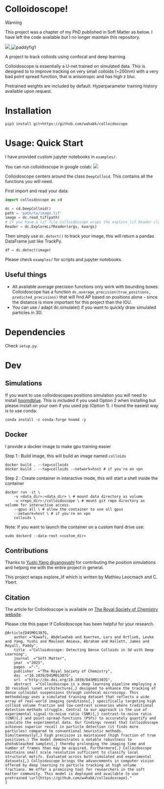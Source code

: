# Colloidoscope!

> [!WARNING]
> This project was a chapter of my PhD published in Soft Matter as below.
> I have left the code available but I no longer maintain this repository.

<a href="https://colab.research.google.com/github/wahabk/colloidoscope/blob/master/Colloidoscope_tutorial.ipynb"> 
<img src="https://colab.research.google.com/assets/colab-badge.svg"> </a>

<img src="examples/Challenge/figWebsiteLittle.png" alt="paddyfig1"/>

A project to track colloids using confocal and deep learning.

Colloidoscope is essentially a U-net trained on simulated data. This is designed to to improve tracking on very small colloids (~200nm) with a very bad point spread function, that is anisotropic and has high z blur.

Pretrained weights are included by default. Hyperparameter training history available upon request.

# Installation

```
pip3 install git+https://github.com/wahabk/colloidoscope
```


# Usage: Quick Start

I have provided custom jupyter notebooks in ```examples/```.

You can run colloidoscope in google colab: 
<a href="https://colab.research.google.com/github/wahabk/colloidoscope/blob/master/Colloidoscope_tutorial.ipynb"> 
<img src="https://colab.research.google.com/assets/colab-badge.svg"> </a>

Colloidoscope centers around the class ```DeepColloid```. This contains all the functions you will need.

First import and read your data:

```Python
import colloidoscope as cd

dc = cd.DeepColloid()
path = 'path/to/image.tif'
image = dc.read_tif(path)
# If you have a lif file Colloidoscope wraps the explore_lif Reader class
Reader = dc.ExploreLifReader(args, kwargs)
```

Then simply use ```dc.detect()``` to track your image, this will return a pandas DataFrame just like TrackPy.

```Python
df = dc.detect(image)
```

Please check `examples/` for scripts and jupyter notebooks.

## Useful things
- All available average precision functions only work with bounding boxes. Colloidoscope has a function ```dc.average_precision(true_positions, predicted_precisions)``` that will find AP based on positions alone - since the distance is more important for this project than the IOU.
- You can use / adapt dc.simulate() if you want to quickly draw simulated particles in 3D. 

# Dependencies

Check `setup.py`.

# Dev 
## Simulations

If you want to use colloidoscopes positions simulation you will need to install [hoomdblue](https://github.com/glotzerlab/hoomd-blue). This is included if you used Option 2 when installing but please install on your own if you used pip (Option 1). I found the easiest way is to use conda:

```conda install -c conda-forge hoomd -y```

## Docker

I provide a docker image to make gpu training easier

Step 1 : Build image, this will build an image named ```colloids```

```
docker build . --tag=colloids 
docker build . --tag=colloids --network=host # if you're on vpn
```

Step 2 : Create container in interactive mode, this will start a shell inside the container

```
docker run -it \
	-v <data_dir>:<data_dir> \ # mount data directory as volume
	-v <repo_dir>:/colloidoscope \ # mount git repo directory as volume for interactive access
	--gpus all \ # allow the container to use all gpus
	--network=host \ # if you're on vpn
	colloids \ 
```

Note:
If you want to launch the container on a custom hard drive use:

```sudo dockerd --data-root <custom_dir>```

## Contributions

Thanks to [Yushi Yang @yangyushi](https://github.com/yangyushi) for contributing the position simulations and helping me with the entire project in general.

This project wraps explore_lif which is written by Mathieu Leocmach and C. Ybert.

## Citation

The article for Colloidoscope is available on [The Royal Society of Chemistry website](https://pubs.rsc.org/en/content/articlelanding/2025/sm/d4sm01307g).

Please cite this paper if Colloidoscope has been helpful for your research.

```
@Article{D4SM01307G,
	author ="Kawafi, Abdelwahab and Kuerten, Lars and Ortlieb, Levke and Yang, Yushi and Mauleon Amieva, Abraham and Hallett, James and Royall, Paddy",
	title  ="Colloidoscope: Detecting Dense Colloids in 3d with Deep Learning",
	journal  ="Soft Matter",
	year  ="2025",
	pages  ="-",
	publisher  ="The Royal Society of Chemistry",
	doi  ="10.1039/D4SM01307G",
	url  ="http://dx.doi.org/10.1039/D4SM01307G",
	abstract  ="Colloidoscope is a deep learning pipeline employing a 3D residual \unet architecture{,} designed to enhance the tracking of dense colloidal suspensions through confocal microscopy. This methodology uses a simulated training dataset that reflects a wide array of real-world imaging conditions{,} specifically targeting high colloid volume fraction and low-contrast scenarios where traditional detection methods struggle. Central to our approach is the use of experimental signal-to-noise ratio (SNR){,} contrast-to-noise ratio (CNR){,} and point-spread-functions (PSFs) to accurately quantify and simulate the experimental data. Our findings reveal that Colloidoscope achieves superior recall in particle detection (it finds more particles) compared to conventional heuristic methods. Simultaneously{,} high precision is maintained (high fraction of true positives.) The model demonstrates a notable robustness to photobleached samples{,} thereby prolonging the imaging time and number of frames than may be acquired. Furthermore{,} Colloidoscope maintains small scale resolution sufficient to classify local structural motifs. Evaluated across both simulated and experimental datasets{,} Colloidoscope brings the advancements in computer vision offered by deep learning to particle tracking at high volume fractions. We offer a promising tool for researchers in the soft matter community. This model is deployed and available to use pretrained \url{https://github.com/wahabk/colloidoscope}."
}
```

